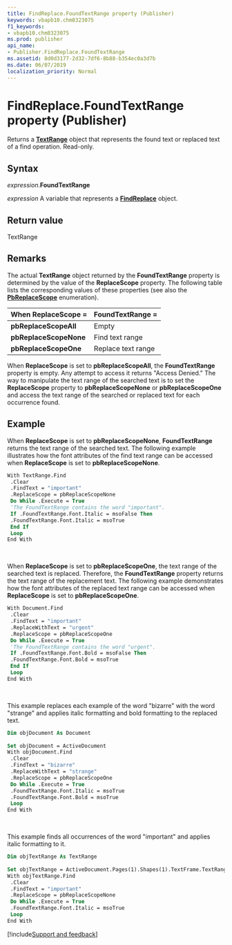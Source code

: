 ```yaml
---
title: FindReplace.FoundTextRange property (Publisher)
keywords: vbapb10.chm8323075
f1_keywords:
- vbapb10.chm8323075
ms.prod: publisher
api_name:
- Publisher.FindReplace.FoundTextRange
ms.assetid: 8d0d3177-2d32-7df6-8b88-b354ec0a3d7b
ms.date: 06/07/2019
localization_priority: Normal
---
```



# FindReplace.FoundTextRange property (Publisher)

Returns a **[TextRange](publisher.textrange.md)** object that represents the found text or replaced text of a find operation. Read-only.


## Syntax

_expression_.**FoundTextRange**

_expression_ A variable that represents a **[FindReplace](Publisher.FindReplace.md)** object.


## Return value

TextRange


## Remarks

The actual **TextRange** object returned by the **FoundTextRange** property is determined by the value of the **ReplaceScope** property. The following table lists the corresponding values of these properties (see also the **[PbReplaceScope](publisher.pbreplacescope.md)** enumeration).

|When ReplaceScope = |FoundTextRange = |
|:-------------------|:----------------|
|**pbReplaceScopeAll**| Empty|
|**pbReplaceScopeNone**| Find text range|
|**pbReplaceScopeOne**| Replace text range|

When **ReplaceScope** is set to **pbReplaceScopeAll**, the **FoundTextRange** property is empty. Any attempt to access it returns "Access Denied." The way to manipulate the text range of the searched text is to set the **ReplaceScope** property to **pbReplaceScopeNone** or **pbReplaceScopeOne** and access the text range of the searched or replaced text for each occurrence found.


## Example

When **ReplaceScope** is set to **pbReplaceScopeNone**, **FoundTextRange** returns the text range of the searched text. The following example illustrates how the font attributes of the find text range can be accessed when **ReplaceScope** is set to **pbReplaceScopeNone**.

```vb
With TextRange.Find 
 .Clear 
 .FindText = "important" 
 .ReplaceScope = pbReplaceScopeNone 
 Do While .Execute = True 
 'The FoundTextRange contains the word "important". 
 If .FoundTextRange.Font.Italic = msoFalse Then 
 .FoundTextRange.Font.Italic = msoTrue 
 End If 
 Loop 
End With
```

<br/>

When **ReplaceScope** is set to **pbReplaceScopeOne**, the text range of the searched text is replaced. Therefore, the **FoundTextRange** property returns the text range of the replacement text. The following example demonstrates how the font attributes of the replaced text range can be accessed when **ReplaceScope** is set to **pbReplaceScopeOne**. 

```vb
With Document.Find 
 .Clear 
 .FindText = "important" 
 .ReplaceWithText = "urgent" 
 .ReplaceScope = pbReplaceScopeOne 
 Do While .Execute = True 
 'The FoundTextRange contains the word "urgent". 
 If .FoundTextRange.Font.Bold = msoFalse Then 
 .FoundTextRange.Font.Bold = msoTrue 
 End If 
 Loop 
End With
```

<br/>

This example replaces each example of the word "bizarre" with the word "strange" and applies italic formatting and bold formatting to the replaced text. 

```vb
Dim objDocument As Document 
 
Set objDocument = ActiveDocument 
With objDocument.Find 
 .Clear 
 .FindText = "bizarre" 
 .ReplaceWithText = "strange" 
 .ReplaceScope = pbReplaceScopeOne 
 Do While .Execute = True 
 .FoundTextRange.Font.Italic = msoTrue 
 .FoundTextRange.Font.Bold = msoTrue 
 Loop 
End With
```

<br/>

This example finds all occurrences of the word "important" and applies italic formatting to it.

```vb
Dim objTextRange As TextRange 
 
Set objTextRange = ActiveDocument.Pages(1).Shapes(1).TextFrame.TextRange 
With objTextRange.Find 
 .Clear 
 .FindText = "important" 
 .ReplaceScope = pbReplaceScopeNone 
 Do While .Execute = True 
 .FoundTextRange.Font.Italic = msoTrue 
 Loop 
End With
```

[!include[Support and feedback](~/includes/feedback-boilerplate.md)]